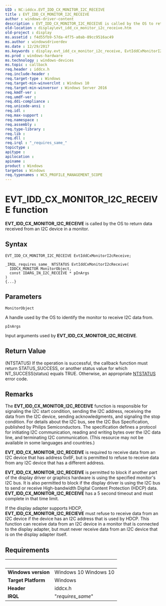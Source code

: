 ```yaml
---
UID : NC:iddcx.EVT_IDD_CX_MONITOR_I2C_RECEIVE
title : EVT_IDD_CX_MONITOR_I2C_RECEIVE
author : windows-driver-content
description : EVT_IDD_CX_MONITOR_I2C_RECEIVE is called by the OS to return data received from an I2C device in a monitor.
old-location : display\evt_idd_cx_monitor_i2c_receive.htm
old-project : display
ms.assetid : f4d55fb9-57da-4f75-a0ab-89cc9516ac49
ms.author : windowsdriverdev
ms.date : 12/29/2017
ms.keywords : display.evt_idd_cx_monitor_i2c_receive, EvtIddCxMonitorI2cReceive callback function [Display Devices], EvtIddCxMonitorI2cReceive, EVT_IDD_CX_MONITOR_I2C_RECEIVE, EVT_IDD_CX_MONITOR_I2C_RECEIVE, iddcx/EvtIddCxMonitorI2cReceive, PFN_IDD_CX_MONITOR_I2C_RECEIVE callback function pointer [Display Devices], PFN_IDD_CX_MONITOR_I2C_RECEIVE
ms.prod : windows-hardware
ms.technology : windows-devices
ms.topic : callback
req.header : iddcx.h
req.include-header : 
req.target-type : Windows
req.target-min-winverclnt : Windows 10
req.target-min-winversvr : Windows Server 2016
req.kmdf-ver : 
req.umdf-ver : 
req.ddi-compliance : 
req.unicode-ansi : 
req.idl : 
req.max-support : 
req.namespace : 
req.assembly : 
req.type-library : 
req.lib : 
req.dll : 
req.irql : "_requires_same_"
topictype : 
apitype : 
apilocation : 
apiname : 
product : Windows
targetos : Windows
req.typenames : WCS_PROFILE_MANAGEMENT_SCOPE
---
```



# EVT_IDD_CX_MONITOR_I2C_RECEIVE function
<b>EVT_IDD_CX_MONITOR_I2C_RECEIVE</b> is called by the OS to return data received from an I2C device in a monitor.

## Syntax

```
EVT_IDD_CX_MONITOR_I2C_RECEIVE EvtIddCxMonitorI2cReceive;

_IRQL_requires_same_ NTSTATUS EvtIddCxMonitorI2cReceive(
  IDDCX_MONITOR MonitorObject,
  const IDARG_IN_I2C_RECEIVE * pInArgs
)
{...}
```

## Parameters

`MonitorObject`

A handle used by the OS to identify the monitor to receive I2C data from.

`pInArgs`

Input arguments used by <b>EVT_IDD_CX_MONITOR_I2C_RECEIVE</b>.


## Return Value

(NTSTATUS) If the operation is successful, the callback function must return STATUS_SUCCESS, or another status value for which NT_SUCCESS(status) equals TRUE. Otherwise, an appropriate <a href="https://msdn.microsoft.com/7792201b-63bb-4db5-803d-2af02893d505">NTSTATUS</a> error code.

## Remarks

The <b>EVT_IDD_CX_MONITOR_I2C_RECEIVE</b> function is responsible for signaling the I2C start condition, sending the I2C address,
 receiving the data from the I2C device, sending acknowledgments, and signaling the stop condition.
 For details about the I2C bus, see the I2C Bus Specification, published by Philips Semiconductors.
 The specification defines a protocol for initiating I2C communication, reading and writing bytes over the I2C data
 line, and terminating I2C communication. (This resource may not be available in some languages and countries.)


<b>EVT_IDD_CX_MONITOR_I2C_RECEIVE</b> is required to receive data from an I2C device that has address 0x6F, but is
 permitted to refuse to receive data from any I2C device that has a different address.
 

<b>EVT_IDD_CX_MONITOR_I2C_RECEIVE</b> is permitted to block if another part of the display driver or graphics hardware is
 using the specified monitor's I2C bus. It is also permitted to block if the display driver is using the I2C bus to send or receive High-bandwidth Digital Content Protection (HDCP) data.
 <b>EVT_IDD_CX_MONITOR_I2C_RECEIVE</b> has a 5 second timeout and must complete in that time limit.

If the display adapter supports HDCP, <b>EVT_IDD_CX_MONITOR_I2C_RECIEVE</b> must refuse to receive data from an I2C device if the
 device has an I2C address that is used by HDCP.
 This function  can receive data from an I2C device in a monitor that is connected to the display adapter, but must never receive data from an I2C
 device that is on the display adapter itself.

## Requirements
| &nbsp; | &nbsp; |
| ---- |:---- |
| **Windows version** | Windows 10 Windows 10 |
| **Target Platform** | Windows |
| **Header** | iddcx.h |
| **IRQL** | "_requires_same_" |